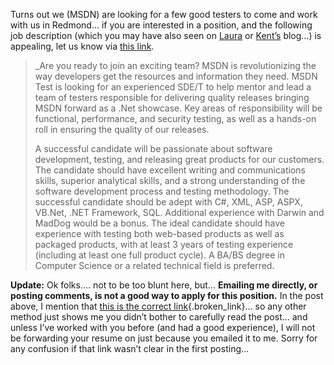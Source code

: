 Turns out we (MSDN) are looking for a few good testers to come and work with us in Redmond&#8230; if you are interested in a position, and the following job description (which you may have also seen on <a href="http://blogs.msdn.com/lauraj/archive/2004/03/12/88709.aspx" target="_blank" class="broken_link">Laura</a> or <a href="http://weblogs.asp.net/ksharkey/archive/2004/03/12/88788.aspx" target="_blank" class="broken_link">Kent&#8217;s</a> blog&#8230;) is appealing, let us know via <a href="http://www.microsoft.com/careers/search/details.aspx?JobID=aacc453a-e5a2-48fe-b25b-d82ec1c8bd30" target="_blank" class="broken_link">this link</a>.

> _Are you ready to join an exciting team? MSDN is revolutionizing the way developers get the resources and information they need. MSDN Test is looking for an experienced SDE/T to help mentor and lead a team of testers responsible for delivering quality releases bringing MSDN forward as a .Net showcase. Key areas of responsibility will be functional, performance, and security testing, as well as a hands-on roll in ensuring the quality of our releases. </p> 
> 
> A successful candidate will be passionate about software development, testing, and releasing great products for our customers. The candidate should have excellent writing and communications skills, superior analytical skills, and a strong understanding of the software development process and testing methodology. The successful candidate should be adept with C#, XML, ASP, ASPX, VB.Net, .NET Framework, SQL. Additional experience with Darwin and MadDog would be a bonus. The ideal candidate should have experience with testing both web-based products as well as packaged products, with at least 3 years of testing experience (including at least one full product cycle). A BA/BS degree in Computer Science or a related technical field is preferred.</i> </blockquote> 
> 
> **Update:** Ok folks&#8230;. not to be too blunt here, but&#8230; **Emailing me directly, or posting comments, is not a good way to apply for this position.** In the post above, I mention that [this is the correct link](http://www.microsoft.com/careers/search/details.aspx?JobID=aacc453a-e5a2-48fe-b25b-d82ec1c8bd30){.broken_link}&#8230; so any other method just shows me you didn&#8217;t bother to carefully read the post&#8230; and unless I&#8217;ve worked with you before (and had a good experience), I will not be forwarding your resume on just because you emailed it to me. Sorry for any confusion if that link wasn&#8217;t clear in the first posting&#8230;